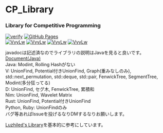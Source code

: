 # CP_Library
  
### Library for Competitive Programming  

[![verify](https://github.com/VvyLw/CP_Library/actions/workflows/verify.yml/badge.svg)](https://github.com/VvyLw/CP_Library/actions/workflows/verify.yml)
[![GitHub Pages](https://img.shields.io/static/v1?label=GitHub+Pages&message=+&color=brightgreen&logo=github)](https://VvyLw.github.io/CP_Library/)  
[![VvyLw](https://img.shields.io/endpoint?url=https%3A%2F%2Fatcoder-badges.now.sh%2Fapi%2Fatcoder%2Fjson%2FVvyLw)](https://atcoder.jp/users/VvyLw)
[![VvyLw](https://img.shields.io/endpoint?url=https%3A%2F%2Fatcoder-badges.now.sh%2Fapi%2Fcodeforces%2Fjson%2FVvyLw)](https://codeforces.com/profile/VvyLw)
[![VvyLw](https://img.shields.io/badge/yukicoder-VvyLw-1f1e33)](https://yukicoder.me/users/18182)
[![VvyLw](https://img.shields.io/badge/CodinGame-VvyLw-yellow)](https://www.codingame.com/profile/119e2af9dda8c75e90fbd06b4bec45ec5990455)
  
javadocは記述済なのでライブラリの説明はJavaを見ると良いです。[Document(Java)](https://vvyLw.github.io/doc/)  
Java: Modint, Rolling Hashがない  
V: UnionFind, Potential付きUnionFind, Graph(重みなしのみ), std::next_permutation, std::deque, std::pair, FenwickTree, SegmentTree, Modint(多分狂ってる)   
D: UnionFind, セグ木, FenwickTree, 累積和  
Nim: UnionFind, Wavelet Matrix  
Rust: UnionFind, Potential付きUnionFind  
Python, Ruby: UnionFindのみ  
バグ等あればIssueを投げるなりDMするなりお願いします。  
  
[Luzhiled's Library](https://ei1333.github.io/library/)を基本的に参考にしています。
